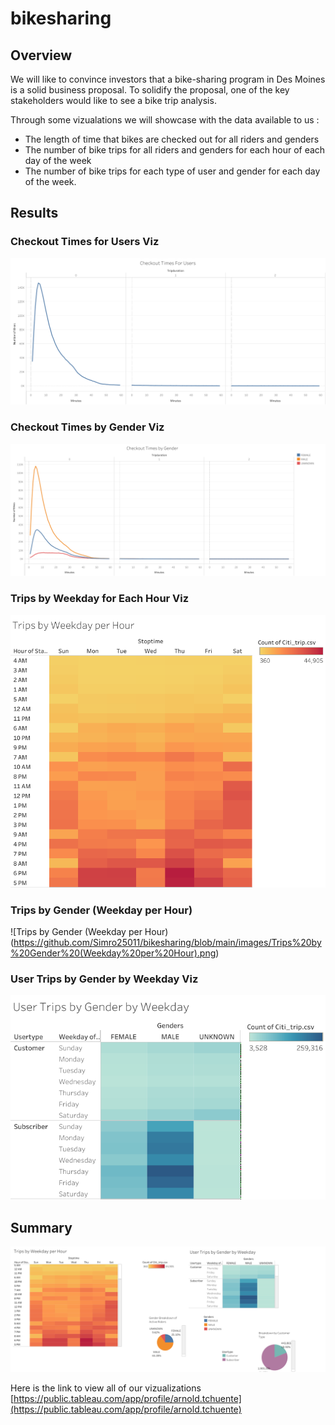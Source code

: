 # bikesharing

## Overview

We will like to convince investors that a bike-sharing program in Des Moines is a solid business proposal. To solidify the proposal, one of the key stakeholders would like to see a bike trip analysis.

Through some vizualations we will showcase with the data available to us :

- The length of time that bikes are checked out for all riders and genders
- The number of bike trips for all riders and genders for each hour of each day of the week
- The number of bike trips for each type of user and gender for each day of the week.

## Results

### Checkout Times for Users Viz

![Checkout Times for Users Viz](https://github.com/Simro25011/bikesharing/blob/main/images/Checkout%20Times%20For%20Users.png)


### Checkout Times by Gender Viz

![Checkout Times by Gender Viz](https://github.com/Simro25011/bikesharing/blob/main/images/Checkout%20Times%20by%20Gender.png)

### Trips by Weekday for Each Hour Viz

![Trips by Weekday for Each Hour Viz](https://github.com/Simro25011/bikesharing/blob/main/images/Trips%20by%20Weekday%20per%20Hour.png)

### Trips by Gender (Weekday per Hour)

![Trips by Gender (Weekday per Hour)(https://github.com/Simro25011/bikesharing/blob/main/images/Trips%20by%20Gender%20(Weekday%20per%20Hour).png)

###  User Trips by Gender by Weekday Viz

![User Trips by Gender by Weekday Viz](https://github.com/Simro25011/bikesharing/blob/main/images/User%20Trips%20by%20Gender%20by%20Weekday.png)

## Summary

![Summary](https://github.com/Simro25011/bikesharing/blob/main/images/Vizualization%20of%20tryips%20by%20weekdays%20with%20gender%20and%20usertype%20breakdown%20(1).png)

Here is the link to view all of our vizualizations
[https://public.tableau.com/app/profile/arnold.tchuente](https://public.tableau.com/app/profile/arnold.tchuente)
